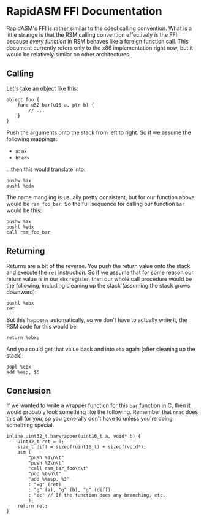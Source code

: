 # RapidASM FFI Documentation

RapidASM's FFI is rather similar to the cdecl calling convention.  What is
a little strange is that the RSM calling convention effectively *is* the FFI
because *every function* in RSM behaves like a foreign function call.  This
document currently refers only to the x86 implementation right now, but it
would be relatively similar on other architectures.

## Calling

Let's take an object like this:

    object foo {
        func u32 bar(u16 a, ptr b) {
            // ...
        }
    }

Push the arguments onto the stack from left to right.  So if we assume the
following mappings:

* `a`: `ax`
* `b`: `edx`

...then this would translate into:

    pushw %ax
    pushl %edx

The name mangling is usually pretty consistent, but for our function above
would be `rsm_foo_bar`.  So the full sequence for calling our function `bar`
would be this:

    pushw %ax
    pushl %edx
    call rsm_foo_bar

## Returning

Returns are a bit of the reverse.  You push the return value onto the stack and
execute the `ret` instruction.  So if we assume that for some reason our return
value is in our `ebx` register, then our whole call procedure would be the
following, including cleaning up the stack (assuming the stack grows downward):

    pushl %ebx
    ret

But this happens automatically, so we don't have to actually write it, the RSM
code for this would be:

    return %ebx;

And you could get that value back and into `ebx` again (after cleaning up the
stack):

	popl %ebx
	add %esp, $6

## Conclusion

If we wanted to write a wrapper function for this `bar` function in C, then it
would probably look something like the following.  Remember that `nrac` does
this all for you, so you generally don't have to unless you're doing something
special.

    inline uint32_t barwrapper(uint16_t a, void* b) {	
    	uint32_t ret = 0;
    	size_t diff = sizeof(uint16_t) + sizeof(void*);
    	asm (
    		"push %1\n\t"
    		"push %2\n\t"
    		"call rsm_bar_foo\n\t"
    		"pop %0\n\t"
    		"add %%esp, %3"
    		: "=g" (ret)
    		: "g" (a), "g" (b), "g" (diff)
    		: "cc" // If the function does any branching, etc.
    		);
    	return ret;
    }


